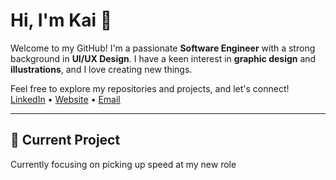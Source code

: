 # Hi, I'm Kai 👋

Welcome to my GitHub! I'm a passionate **Software Engineer** with a strong background in **UI/UX Design**. I have a keen interest in **graphic design** and **illustrations**, and I love creating new things.

Feel free to explore my repositories and projects, and let's connect!  
[LinkedIn](https://www.linkedin.com/in/tohdekai/) • [Website](https://tohdekai.com/) • [Email](mailto:tohdekai@outlook.com)

---

## 🚀 Current Project
Currently focusing on picking up speed at my new role


